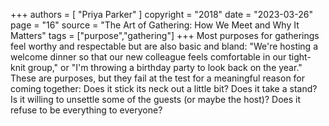 +++
authors = [
  "Priya Parker"
]
copyright = "2018"
date = "2023-03-26"
page = "16"
source = "The Art of Gathering: How We Meet and Why It Matters"
tags = ["purpose","gathering"]
+++
Most purposes for gatherings feel worthy and respectable but are also basic and bland: "We're hosting a welcome dinner so that our new colleague feels comfortable in our tight-knit group," or "I'm throwing a birthday party to look back on the year." These are purposes, but they fail at the test for a meaningful reason for coming together: Does it stick its neck out a little bit? Does it take a stand? Is it willing to unsettle some of the guests (or maybe the host)? Does it refuse to be everything to everyone?
